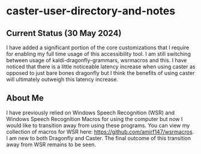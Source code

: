 # caster-user-directory-and-notes

## Current Status (30 May 2024) 
I have added a significant portion of the core customizations that I require for enabling my full time usage of this accessibility tool. I am still switching between usage of kaldi-dragonfly-grammars, wsrmacros and this. I have noticed that there is a little noticeable latency increase when using caster as opposed to just bare bones dragonfly but I think the benefits of using caster will ultimately outweigh this latency increase.

## About Me
I have previously relied on Windows Speech Recognition (WSR) and Windows Speech Recognition Macros for using the computer but now I would like to transition away from using these programs. You can view my collection of macros for WSR here: https://github.com/amirf147/wsrmacros. I am new to both Dragonfly and Caster. The final outcome of this transition away from WSR remains to be seen.
